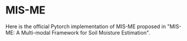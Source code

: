 # MIS-ME
Here is the official Pytorch implementation of MIS-ME proposed in "MIS-ME: A Multi-modal Framework for Soil Moisture Estimation".
